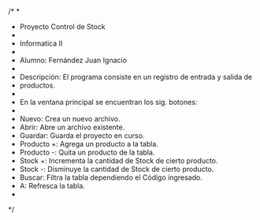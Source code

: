 /*
 *
 * Proyecto Control de Stock
 *
 * Informatica II
 *
 * Alumno: Fernández Juan Ignacio
 *
 * Descripción: El programa consiste en un registro de entrada y salida de
 * productos.
 *
 * En la ventana principal se encuentran los sig. botones:
 *
 * Nuevo: Crea un nuevo archivo.
 * Abrir: Abre un archivo existente.
 * Guardar: Guarda el proyecto en curso.
 * Producto +: Agrega un producto a la tabla.
 * Producto -: Quita un producto de la tabla.
 * Stock +: Incrementa la cantidad de Stock de cierto producto.
 * Stock -: Disminuye la cantidad de Stock de cierto producto.
 * Buscar: Filtra la tabla dependiendo el Código ingresado.
 * A: Refresca la tabla.
 *
 */
